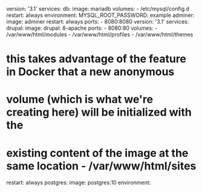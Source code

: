 version: '3.1' 
services: 
db: 
image: mariadb 
volumes: - /etc/mysql/config.d 
restart: always 
environment: 
MYSQL_ROOT_PASSWORD: example 
adminer:
 image: 
adminer 
restart: always 
ports: - 8080:8080 
version: '3.1' 
services: 
drupal: 
image: 
drupal:
8-apache ports: - 8080:80 
volumes: - /var/www/html/modules - /var/www/html/profiles - /var/www/html/themes 
# this takes advantage of the feature in Docker that a new anonymous 
# volume (which is what we're creating here) will be initialized with the 
# existing content of the image at the same location - /var/www/html/sites 
restart: always 
postgres: 
image: 
postgres:10 
environment: 
